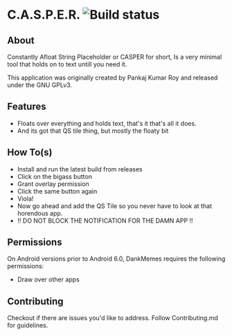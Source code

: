 ﻿# C.A.S.P.E.R. ![Build status](https://github.com/wallabag/android-app/workflows/CI/badge.svg?branch=master)

## About

Constantly Afloat String Placeholder or CASPER for short,
Is a very minimal tool that holds on to text untill you need it.

This application was originally created by Pankaj Kumar Roy and released under the GNU GPLv3.

## Features

- Floats over everything and holds text, that's it that's all it does.
- And its got that QS tile thing, but mostly the floaty bit

## How To(s)

- Install and run the latest build from releases
- Click on the bigass button
- Grant overlay permission
- Click the same button again
- Viola!
- Now go ahead and add the QS Tile so you never have to look at that horendous app.
- !! DO NOT BLOCK THE NOTIFICATION FOR THE DAMN APP !!

## Permissions

On Android versions prior to Android 6.0, DankMemes requires the following permissions:
- Draw over other apps

## Contributing

Checkout if there are issues you'd like to address.
Follow Contributing.md for guidelines.
